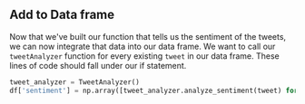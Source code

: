 <!--title="Integrating into our dataframe"-->

## Add to Data frame

Now that we've built our function that tells us the sentiment of the tweets, we can now integrate that data into our data frame. We want to call our `tweetAnalyzer` function for every existing `tweet` in our data frame.  These lines of code should fall under our if statement.



```python
tweet_analyzer = TweetAnalyzer()
df['sentiment'] = np.array([tweet_analyzer.analyze_sentiment(tweet) for tweet in df['tweets']])
```



